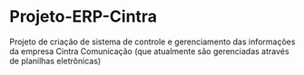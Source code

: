 # Projeto-ERP-Cintra
Projeto de criação de sistema de controle e gerenciamento das informações da empresa Cintra Comunicação (que atualmente são gerenciadas através de planilhas eletrônicas)
